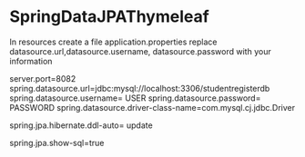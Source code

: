 # SpringDataJPAThymeleaf

In resources create a file application.properties
replace datasource.url,datasource.username, datasource.password with your information

server.port=8082 
spring.datasource.url=jdbc:mysql://localhost:3306/studentregisterdb
spring.datasource.username= USER
spring.datasource.password= PASSWORD
spring.datasource.driver-class-name=com.mysql.cj.jdbc.Driver

spring.jpa.hibernate.ddl-auto= update

spring.jpa.show-sql=true
